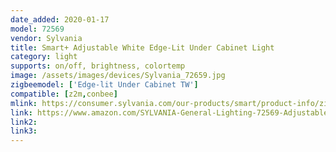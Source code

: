 ```yaml
---
date_added: 2020-01-17
model: 72569
vendor: Sylvania
title: Smart+ Adjustable White Edge-Lit Under Cabinet Light
category: light
supports: on/off, brightness, colortemp
image: /assets/images/devices/Sylvania_72659.jpg
zigbeemodel: ['Edge-lit Under Cabinet TW']
compatible: [z2m,conbee]
mlink: https://consumer.sylvania.com/our-products/smart/product-info/zigbee/sylvania-smart-zigbee-adjustable-white-edge-lit-under-cabinet-light/index.jsp
link: https://www.amazon.com/SYLVANIA-General-Lighting-72569-Adjustable/dp/B01M7NFPO7
link2: 
link3: 
---
```



